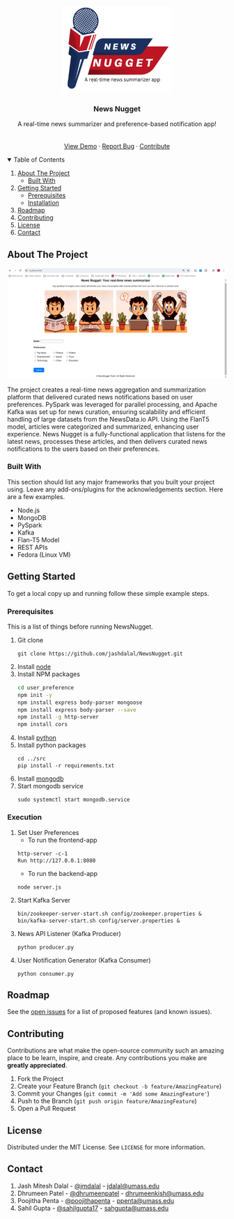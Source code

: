 <!-- PROJECT LOGO -->
<br />
<p align="center">
  <a href="https://github.com/jashdalal/NewsNugget">
    <img src="images/logo.png" alt="Logo" width="250" height="200">
  </a>

  <h3 align="center">News Nugget</h3>

  <p align="center">
    A real-time news summarizer and preference-based notification app!
    <br />
    <br />
    <br />
    <a href="https://github.com/jashdalal/NewsNugget/blob/master/README.md">View Demo</a>
    ·
    <a href="https://github.com/jashdalal/NewsNugget/issues">Report Bug</a>
    ·
    <a href="https://github.com/jashdalal/NewsNugget/pulls">Contribute</a>
  </p>
</p>



<!-- TABLE OF CONTENTS -->
<details open="open">
  <summary>Table of Contents</summary>
  <ol>
    <li>
      <a href="#about-the-project">About The Project</a>
      <ul>
        <li><a href="#built-with">Built With</a></li>
      </ul>
    </li>
    <li>
      <a href="#getting-started">Getting Started</a>
      <ul>
        <li><a href="#prerequisites">Prerequisites</a></li>
        <li><a href="#execution">Installation</a></li>
      </ul>
    </li>
    <li><a href="#roadmap">Roadmap</a></li>
    <li><a href="#contributing">Contributing</a></li>
    <li><a href="#license">License</a></li>
    <li><a href="#contact">Contact</a></li>
  </ol>
</details>



<!-- ABOUT THE PROJECT -->
## About The Project

  <a><img src="images/screenshot.png" alt="NewsNuggetApp"></a>


The project creates a real-time news aggregation and summarization platform that delivered curated news notifications based on user preferences. PySpark was leveraged for parallel processing, and Apache Kafka was set up for news curation, ensuring scalability and efficient handling of large datasets from the NewsData.io API. Using the FlanT5 model, articles were categorized and summarized, enhancing user experience. News Nugget is a fully-functional application that listens for the latest news, processes these articles, and then delivers curated news notifications to the users based on their preferences.

### Built With

This section should list any major frameworks that you built your project using. Leave any add-ons/plugins for the acknowledgements section. Here are a few examples.
* Node.js
* MongoDB
* PySpark
* Kafka
* Flan-T5 Model
* REST APIs
* Fedora (Linux VM)


<!-- GETTING STARTED -->
## Getting Started

To get a local copy up and running follow these simple example steps.

### Prerequisites

This is a list of things before running NewsNugget.
1. Git clone
   ```
   git clone https://github.com/jashdalal/NewsNugget.git
   ```
2. Install [node](https://nodejs.org/en/)
3. Install NPM packages
   ```sh
   cd user_preference
   npm init -y
   npm install express body-parser mongoose
   npm install express body-parser --save
   npm install -g http-server
   npm install cors
   ```
4. Install [python](https://www.python.org/)
5. Install python packages
   ```
   cd ../src
   pip install -r requirements.txt
   ```
6. Install [mongodb](https://www.mongodb.com/docs/v2.6/tutorial/install-mongodb-on-linux/)
7. Start mongodb service
   ```
   sudo systemctl start mongodb.service
   ```

### Execution

1. Set User Preferences
   - To run the frontend-app
   ```
   http-server -c-1
   Run http://127.0.0.1:8080
   ```
   - To run the backend-app
   ```
   node server.js
   ```
2. Start Kafka Server
   ``` 
   bin/zookeeper-server-start.sh config/zookeeper.properties &
   bin/kafka-server-start.sh config/server.properties &
   ```
3. News API Listener (Kafka Producer)
    ```    
    python producer.py
    ```
4. User Notification Generator (Kafka Consumer)
    ```
    python consumer.py
    ```

<!-- ROADMAP -->
## Roadmap

See the [open issues](https://github.com/jashdalal/NewsNugget/issues) for a list of proposed features (and known issues).


<!-- CONTRIBUTING -->
## Contributing

Contributions are what make the open-source community such an amazing place to be learn, inspire, and create. Any contributions you make are **greatly appreciated**.

1. Fork the Project
2. Create your Feature Branch (`git checkout -b feature/AmazingFeature`)
3. Commit your Changes (`git commit -m 'Add some AmazingFeature'`)
4. Push to the Branch (`git push origin feature/AmazingFeature`)
5. Open a Pull Request



<!-- LICENSE -->
## License

Distributed under the MIT License. See `LICENSE` for more information.



<!-- CONTACT -->
## Contact

1. Jash Mitesh Dalal - [@jmdalal](https://www.linkedin.com/in/jmdalal/) - jdalal@umass.edu
2. Dhrumeen Patel - [@dhrumeenpatel](https://www.linkedin.com/in/dhrumeenpatel/) - dhrumeenkish@umass.edu
3. Poojitha Penta - [@poojithapenta](https://www.linkedin.com/in/poojithapenta/) - ppenta@umass.edu
4. Sahil Gupta - [@sahilgupta17](https://www.linkedin.com/in/sahilgupta17/) - sahgupta@umass.edu

